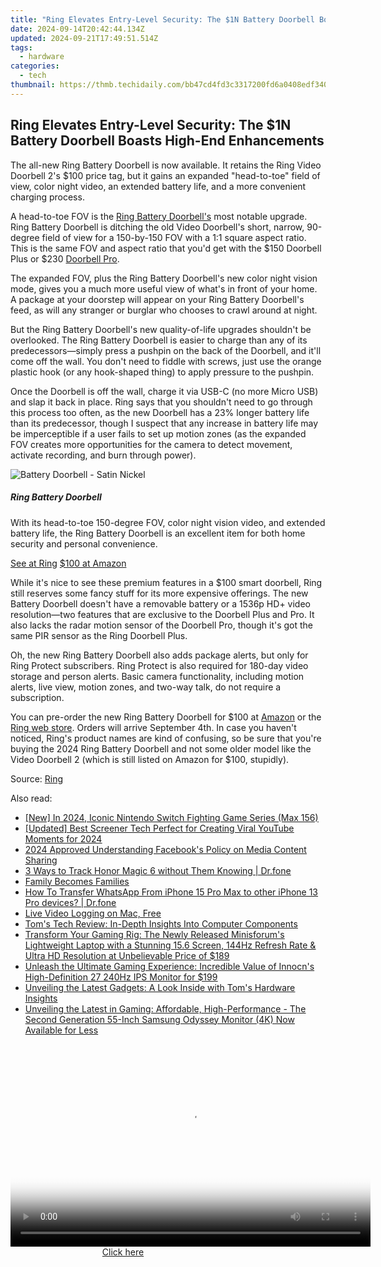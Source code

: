 ```yaml
---
title: "Ring Elevates Entry-Level Security: The $1N Battery Doorbell Boasts High-End Enhancements"
date: 2024-09-14T20:42:44.134Z
updated: 2024-09-21T17:49:51.514Z
tags:
  - hardware
categories:
  - tech
thumbnail: https://thmb.techidaily.com/bb47cd4fd3c3317200fd6a0408edf3404c84e0ce2b2a16adf3218bdf1eaafd6a.jpg
---
```


## Ring Elevates Entry-Level Security: The $1N Battery Doorbell Boasts High-End Enhancements

The all-new Ring Battery Doorbell is now available. It retains the Ring Video Doorbell 2's $100 price tag, but it gains an expanded "head-to-toe" field of view, color night video, an extended battery life, and a more convenient charging process.

 A head-to-toe FOV is the [Ring Battery Doorbell's](http://www.amazon.com/Ring-Battery-Doorbell-Head-to-Toe-Video-Satin-Nickel/dp/B0BZWRSRWV?tag=hotoge-20&ascsubtag=UUhtgUeUpU2005070&asc%5Frefurl=https%3A%2F%2Fwww.howtogeek.com%2Fring-battery-doorbell-launch%2F&asc%5Fcampaign=Short-Term) most notable upgrade. Ring Battery Doorbell is ditching the old Video Doorbell's short, narrow, 90-degree field of view for a 150-by-150 FOV with a 1:1 square aspect ratio. This is the same FOV and aspect ratio that you'd get with the $150 Doorbell Plus or $230 [Doorbell Pro](https://win11-tips.techidaily.com/ace-your-window-11-search-game-essential-tips-to-know/).

 The expanded FOV, plus the Ring Battery Doorbell's new color night vision mode, gives you a much more useful view of what's in front of your home. A package at your doorstep will appear on your Ring Battery Doorbell's feed, as will any stranger or burglar who chooses to crawl around at night.

 But the Ring Battery Doorbell's new quality-of-life upgrades shouldn't be overlooked. The Ring Battery Doorbell is easier to charge than any of its predecessors—simply press a pushpin on the back of the Doorbell, and it'll come off the wall. You don't need to fiddle with screws, just use the orange plastic hook (or any hook-shaped thing) to apply pressure to the pushpin.

 Once the Doorbell is off the wall, charge it via USB-C (no more Micro USB) and slap it back in place. Ring says that you shouldn't need to go through this process too often, as the new Doorbell has a 23% longer battery life than its predecessor, though I suspect that any increase in battery life may be imperceptible if a user fails to set up motion zones (as the expanded FOV creates more opportunities for the camera to detect movement, activate recording, and burn through power).

![Battery Doorbell - Satin Nickel](https://static1.howtogeekimages.com/wordpress/wp-content/uploads/2024/08/battery-doorbell-satin-nickel.jpg) 

#####  Ring Battery Doorbell

With its head-to-toe 150-degree FOV, color night vision video, and extended battery life, the Ring Battery Doorbell is an excellent item for both home security and personal convenience. 

[See at Ring](https://ring.com/products/battery-doorbell) [$100 at Amazon](https://www.amazon.com/Ring-Battery-Doorbell-Head-to-Toe-Video-Satin-Nickel/dp/B0BZWRSRWV?tag=hotoge-20&ascsubtag=UUhtgUeUpU2005070&asc%5Frefurl=https%3A%2F%2Fwww.howtogeek.com%2Fring-battery-doorbell-launch%2F&asc%5Fcampaign=Short-Term) 

 While it's nice to see these premium features in a $100 smart doorbell, Ring still reserves some fancy stuff for its more expensive offerings. The new Battery Doorbell doesn't have a removable battery or a 1536p HD+ video resolution—two features that are exclusive to the Doorbell Plus and Pro. It also lacks the radar motion sensor of the Doorbell Pro, though it's got the same PIR sensor as the Ring Doorbell Plus.

 Oh, the new Ring Battery Doorbell also adds package alerts, but only for Ring Protect subscribers. Ring Protect is also required for 180-day video storage and person alerts. Basic camera functionality, including motion alerts, live view, motion zones, and two-way talk, do not require a subscription.

 You can pre-order the new Ring Battery Doorbell for $100 at [Amazon](https://www.amazon.com/Ring-Battery-Doorbell-Head-to-Toe-Video-Satin-Nickel/dp/B0BZWRSRWV?tag=hotoge-20&ascsubtag=UUhtgUeUpU2005070&asc%5Frefurl=https%3A%2F%2Fwww.howtogeek.com%2Fring-battery-doorbell-launch%2F&asc%5Fcampaign=Short-Term) or the [Ring web store](https://ring.com/products/battery-doorbell). Orders will arrive September 4th. In case you haven't noticed, Ring's product names are kind of confusing, so be sure that you're buying the 2024 Ring Battery Doorbell and not some older model like the Video Doorbell 2 (which is still listed on Amazon for $100, stupidly).

 Source: [Ring](https://blog.ring.com/products-innovation/ring-launches-battery-doorbell-featuring-head-to-toe-video-seamless-installation-and-more/)

<ins class="adsbygoogle"
     style="display:block"
     data-ad-format="autorelaxed"
     data-ad-client="ca-pub-7571918770474297"
     data-ad-slot="1223367746"></ins>

<ins class="adsbygoogle"
     style="display:block"
     data-ad-client="ca-pub-7571918770474297"
     data-ad-slot="8358498916"
     data-ad-format="auto"
     data-full-width-responsive="true"></ins>

<span class="atpl-alsoreadstyle">Also read:</span>
<div><ul>
<li><a href="https://screen-recording.techidaily.com/new-in-2024-iconic-nintendo-switch-fighting-game-series-max-156/"><u>[New] In 2024, Iconic Nintendo Switch Fighting Game Series (Max 156)</u></a></li>
<li><a href="https://facebook-record-videos.techidaily.com/updated-best-screener-tech-perfect-for-creating-viral-youtube-moments-for-2024/"><u>[Updated] Best Screener Tech Perfect for Creating Viral YouTube Moments for 2024</u></a></li>
<li><a href="https://facebook-clips.techidaily.com/2024-approved-understanding-facebooks-policy-on-media-content-sharing/"><u>2024 Approved Understanding Facebook's Policy on Media Content Sharing</u></a></li>
<li><a href="https://android-location-track.techidaily.com/3-ways-to-track-honor-magic-6-without-them-knowing-drfone-by-drfone-virtual-android/"><u>3 Ways to Track Honor Magic 6 without Them Knowing | Dr.fone</u></a></li>
<li><a href="https://win-solutions.techidaily.com/family-becomes-families/"><u>Family Becomes Families</u></a></li>
<li><a href="https://review-topics.techidaily.com/how-to-transfer-whatsapp-from-iphone-15-pro-max-to-other-iphone-13-pro-devices-drfone-by-drfone-transfer-whatsapp-from-ios-transfer-whatsapp-from-ios/"><u>How To Transfer WhatsApp From iPhone 15 Pro Max to other iPhone 13 Pro devices? | Dr.fone</u></a></li>
<li><a href="https://digital-screen-recording.techidaily.com/live-video-logging-on-mac-free/"><u>Live Video Logging on Mac, Free</u></a></li>
<li><a href="https://hardware-tips.techidaily.com/toms-tech-review-in-depth-insights-into-computer-components-t17238628801232/"><u>Tom's Tech Review: In-Depth Insights Into Computer Components</u></a></li>
<li><a href="https://hardware-tips.techidaily.com/transform-your-gaming-rig-the-newly-released-minisforums-lightweight-laptop-with-a-stunning-156-screen-144hz-refresh-rate-and-ultra-hd-resolution-at-unbelie71/"><u>Transform Your Gaming Rig: The Newly Released Minisforum's Lightweight Laptop with a Stunning 15.6 Screen, 144Hz Refresh Rate & Ultra HD Resolution at Unbelievable Price of $189</u></a></li>
<li><a href="https://hardware-tips.techidaily.com/unleash-the-ultimate-gaming-experience-incredible-value-of-innocns-high-definition-27-240hz-ips-monitor-for-199/"><u>Unleash the Ultimate Gaming Experience: Incredible Value of Innocn's High-Definition 27 240Hz IPS Monitor for $199</u></a></li>
<li><a href="https://hardware-tips.techidaily.com/unveiling-the-latest-gadgets-a-look-inside-with-toms-hardware-insights/"><u>Unveiling the Latest Gadgets: A Look Inside with Tom's Hardware Insights</u></a></li>
<li><a href="https://hardware-tips.techidaily.com/unveiling-the-latest-in-gaming-affordable-high-performance-the-second-generation-55-inch-samsung-odyssey-monitor-4k-now-available-for-less/"><u>Unveiling the Latest in Gaming: Affordable, High-Performance - The Second Generation 55-Inch Samsung Odyssey Monitor (4K) Now Available for Less</u></a></li>
</ul></div>

<!-- affiliate ads begin -->
<span id="1160850">
					<video width="576" height="324" style="cursor:pointer"
           poster="//a.impactradius-go.com/display-clicktoplayimage/1160850.png"
           onclick="if(!this.playClicked){this.play();this.setAttribute('controls',true);this.playClicked=true;}">
	   <source src="//a.impactradius-go.com/display-ad/14559-1160850">
	   <img src="//a.impactradius-go.com/display-clicktoplayimage/1160850.png" style="border: none; height: 100%; width: 100%; object-fit: contain">
	</video>
	<div style="width:360px;text-align:center"><a href="javascript:window.open(decodeURIComponent('https%3A%2F%2Fpropmoneyinc.pxf.io%2Fc%2F5597632%2F1160850%2F14559'), '_blank');void(0);">Click here</a></div>
</span>
<img height="0" width="0" src="https://imp.pxf.io/i/5597632/1160850/14559" style="position:absolute;visibility:hidden;" border="0" />
<!-- affiliate ads end -->

